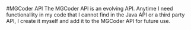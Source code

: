 #MGCoder API
The MGCoder API is an evolving API. Anytime I need functionallity in my code that I cannot find in the Java API or a third party API, I create it myself and add it to the MGCoder API for future use.

